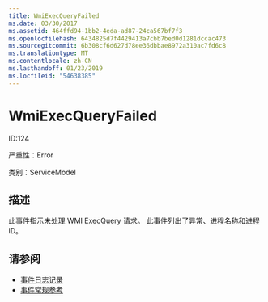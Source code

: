 ```yaml
---
title: WmiExecQueryFailed
ms.date: 03/30/2017
ms.assetid: 464ffd94-1bb2-4eda-ad87-24ca567bf7f3
ms.openlocfilehash: 6434825d7f4429413a7cbb7bed0d1281dccac473
ms.sourcegitcommit: 6b308cf6d627d78ee36dbbae8972a310ac7fd6c8
ms.translationtype: MT
ms.contentlocale: zh-CN
ms.lasthandoff: 01/23/2019
ms.locfileid: "54638385"
---
```

# <a name="wmiexecqueryfailed"></a>WmiExecQueryFailed
ID:124  
  
 严重性：Error  
  
 类别：ServiceModel  
  
## <a name="description"></a>描述  
 此事件指示未处理 WMI ExecQuery 请求。 此事件列出了异常、进程名称和进程 ID。  
  
## <a name="see-also"></a>请参阅
- [事件日志记录](../../../../../docs/framework/wcf/diagnostics/event-logging/index.md)
- [事件常规参考](../../../../../docs/framework/wcf/diagnostics/event-logging/events-general-reference.md)
